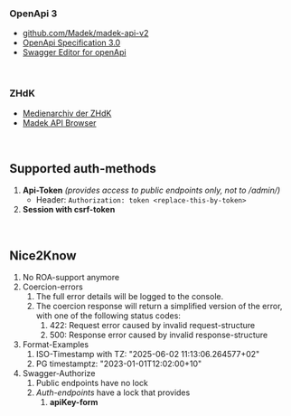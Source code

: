 ### OpenApi 3
- [github.com/Madek/madek-api-v2](https://github.com/Madek/madek-api-v2)
- [OpenApi Specification 3.0](https://swagger.io/specification/v3/)
- [Swagger Editor for openApi](https://editor.swagger.io/?url=https://ga4gh.github.io/task-execution-schemas/openapi.yaml)

<br/>

### ZHdK
- [Medienarchiv der ZHdK](https://medienarchiv.zhdk.ch/)
- [Madek API Browser](https://medienarchiv.zhdk.ch/api/browser/)

<br/>

## Supported auth-methods
1. **Api-Token** *(provides access to public endpoints only, not to /admin/)*
   - Header: `Authorization: token <replace-this-by-token>`
2. **Session with csrf-token**

<br/>

## Nice2Know
1. No ROA-support anymore
2. Coercion-errors
   1. The full error details will be logged to the console.
   2. The coercion response will return a simplified version of the error, with one of the following status codes:
      1. 422: Request error caused by invalid request-structure
      2. 500: Response error caused by invalid response-structure
3. Format-Examples
   1. ISO-Timestamp with TZ: "2025-06-02 11:13:06.264577+02" 
   2. PG timestamptz: "2023-01-01T12:02:00+10" 
4. Swagger-Authorize
   1. Public endpoints have no lock
   2. *Auth-endpoints* have a lock that provides
      1. **apiKey-form**
